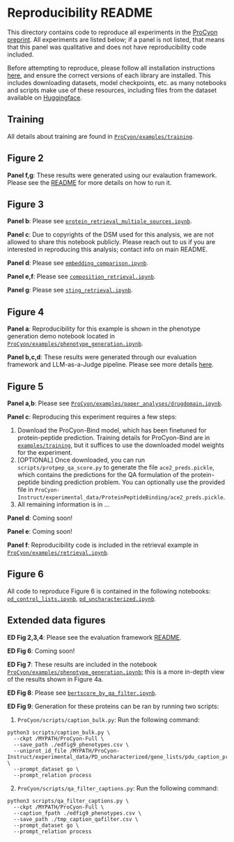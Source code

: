 # Reproducibility README

This directory contains code to reproduce all experiments in the [ProCyon preprint](https://www.biorxiv.org/content/10.1101/2024.12.10.627665v1).
All experiments are listed below; if a panel is not listed, that means that this panel was qualitative and does not have reproducibility code included.

Before attempting to reproduce, please follow all installation instructions [here](https://github.com/mims-harvard/ProCyon?tab=readme-ov-file#installation), and ensure the correct versions of each library are installed.
This includes downloading datasets, model checkpoints, etc. as many notebooks and scripts make use of these resources, including files from the dataset available on [Huggingface](https://huggingface.co/datasets/mims-harvard/ProCyon-Instruct).

## Training
All details about training are found in [`ProCyon/examples/training`](https://github.com/mims-harvard/ProCyon/tree/main/examples/training).

## Figure 2

**Panel f,g**: These results were generated using our evalaution framework. Please see the [README](https://github.com/mims-harvard/ProCyon/tree/main/procyon/evaluate) for more details on how to run it.

## Figure 3

**Panel b**: Please see [`protein_retrieval_multiple_sources.ipynb`](https://github.com/mims-harvard/ProCyon/blob/main/examples/paper_analyses/protein_retrieval_multiple_sources.ipynb).

**Panel c**: Due to copyrights of the DSM used for this analysis, we are not allowed to share this notebook publicly. Please reach out to us if you are interested in reproducing this analysis; contact info on main README.

**Panel d**: Please see [`embedding_comparison.ipynb`](https://github.com/mims-harvard/ProCyon/blob/main/examples/paper_analyses/embedding_comparison.ipynb).

**Panel e,f**: Please see [`composition_retrieval.ipynb`](https://github.com/mims-harvard/ProCyon/blob/main/examples/paper_analyses/composition_retrieval.ipynb).

**Panel g**: Please see [`sting_retrieval.ipynb`](https://github.com/mims-harvard/ProCyon/blob/main/examples/paper_analyses/sting_retrieval.ipynb).

## Figure 4

**Panel a**: Reproducibility for this example is shown in the phenotype generation demo notebook located in [`ProCyon/examples/phenotype_generation.ipynb`](https://github.com/mims-harvard/ProCyon/blob/main/examples/retrieval.ipynb).

**Panel b,c,d**: These results were generated through our evaluation framework and LLM-as-a-Judge pipeline. Please see more details [here](https://github.com/mims-harvard/ProCyon/tree/main/examples/paper_analyses/external_llm_eval).

## Figure 5

**Panel a,b**: Please see [`ProCyon/examples/paper_analyses/drugdomain.ipynb`](https://github.com/mims-harvard/ProCyon/blob/main/examples/paper_analyses/drugdomain.ipynb).

**Panel c**: Reproducing this experiment requires a few steps:
1. Download the ProCyon-Bind model, which has been finetuned for protein-peptide prediction. Training details for ProCyon-Bind are in [`examples/training`](https://github.com/mims-harvard/ProCyon/tree/main/examples/training), but it suffices to use the downloaded model weights for the experiment.
2. [OPTIONAL] Once downloaded, you can run `scripts/protpep_qa_score.py` to generate the file `ace2_preds.pickle`, which contains the predictions for the QA formulation of the protein-peptide binding prediction problem. You can optionally use the provided file in `ProCyon-Instruct/experimental_data/ProteinPeptideBinding/ace2_preds.pickle`.
3. All remaining information is in ...

**Panel d**: Coming soon!

**Panel e**: Coming soon!

**Panel f**: Reproducibility code is included in the retrieval example in [`ProCyon/examples/retrieval.ipynb`](https://github.com/mims-harvard/ProCyon/blob/main/examples/retrieval.ipynb).

## Figure 6
All code to reproduce Figure 6 is contained in the following notebooks: [`pd_control_lists.ipynb`](https://github.com/mims-harvard/ProCyon/blob/main/examples/paper_analyses/pd_control_lists.ipynb), [`pd_uncharacterized.ipynb`](https://github.com/mims-harvard/ProCyon/blob/main/examples/paper_analyses/pd_uncharacterized.ipynb).

## Extended data figures

**ED Fig 2,3,4**: Please see the evaluation framework [README](https://github.com/mims-harvard/ProCyon/tree/main/procyon/evaluate).

**ED Fig 6**: Coming soon!

**ED Fig 7**: These results are included in the notebook [`ProCyon/examples/phenotype_generation.ipynb`](https://github.com/mims-harvard/ProCyon/blob/main/examples/retrieval.ipynb); this is a more in-depth view of the results shown in Figure 4a.

**ED Fig 8**: Please see [`bertscore_by_qa_filter.ipynb`](https://github.com/mims-harvard/ProCyon/blob/main/examples/paper_analyses/bertscore_by_qa_filter.ipynb).

**ED Fig 9**: Generation for these proteins can be ran by running two scripts:
1. `ProCyon/scripts/caption_bulk.py`: Run the following command:
```
python3 scripts/caption_bulk.py \
  --ckpt /MYPATH/ProCyon-Full \
  --save_path ./edfig9_phenotypes.csv \
  --uniprot_id_file /MYPATH/ProCyon-Instruct/experimental_data/PD_uncharacterized/gene_lists/pdu_caption_proteins.csv \
  --prompt_dataset go \
  --prompt_relation process
```
2. `ProCyon/scripts/qa_filter_captions.py`: Run the following command:
```
python3 scripts/qa_filter_captions.py \
  --ckpt /MYPATH/ProCyon-Full \
  --caption_fpath ./edfig9_phenotypes.csv \
  --save_path ./tmp_caption_qafilter.csv \
  --prompt_dataset go \
  --prompt_relation process
```
